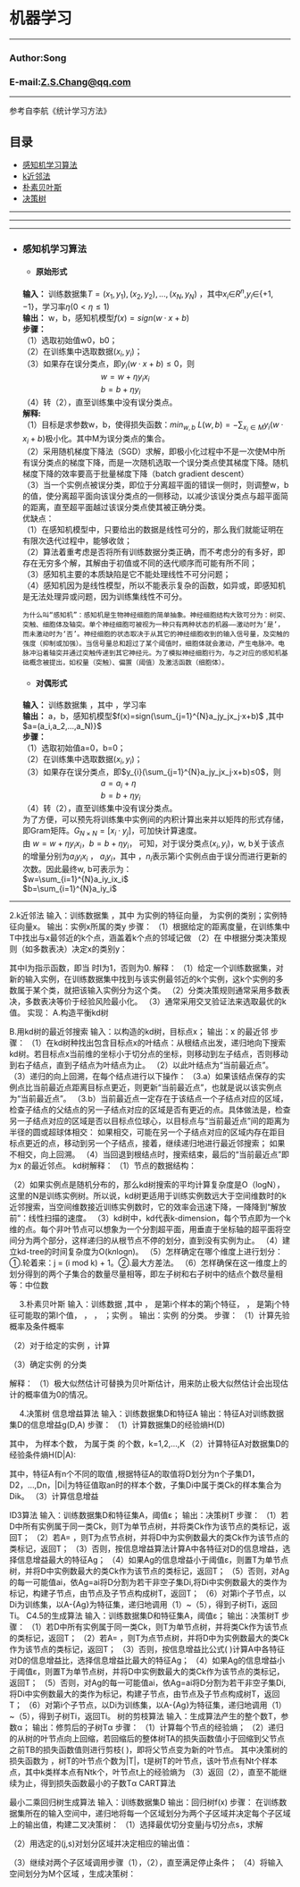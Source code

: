 机器学习
=======

****
### Author:Song
### E-mail:Z.S.Chang@qq.com
****
参考自李航《统计学习方法》
## 目录
* [感知机学习算法](#感知机学习算法)
* [k近邻法](#k近邻法)
* [朴素贝叶斯](#朴素贝叶斯)
* [决策树](#决策树)
***
---
___
* ### 感知机学习算法
    * #### **原始形式**  
    **输入：** 训练数据集$T={(x_1,y_1),(x_2,y_2),...,(x_N,y_N)}$ ，其中$x_i$∈$R^n$,$y_i$∈$\{+1,-1\}$，学习率$η(0<η≤1)$  
**输出：** w，b，感知机模型$f(x)=sign(w·x+b)$   
**步骤：**  
（1）选取初始值w0，b0；  
（2）在训练集中选取数据$(x_i,y_i)$；  
（3）如果存在误分类点，即$y_{i}(w·x+b)≤0$，则  
            　　　　　　　　　　$w=w+ηy_ix_i$  
            　　　　　　　　　　$b=b+ηy_i$  
（4）转（2），直至训练集中没有误分类点。   
**解释:**   
（1）目标是求参数w，b，使得损失函数：$min_{w,b}$ $L(w,b)=- \sum_{x_{i}∈M} y_{i}(w·x_i+b)$极小化。其中M为误分类点的集合。  
（2）采用随机梯度下降法（SGD）求解，即极小化过程中不是一次使M中所有误分类点的梯度下降，而是一次随机选取一个误分类点使其梯度下降。随机梯度下降的效率要高于批量梯度下降（batch gradient descent）  
（3）当一个实例点被误分类，即位于分离超平面的错误一侧时，则调整w，b的值，使分离超平面向该误分类点的一侧移动，以减少该误分类点与超平面简的距离，直至超平面越过该误分类点使其被正确分类。    
优缺点：  
（1）在感知机模型中，只要给出的数据是线性可分的，那么我们就能证明在有限次迭代过程中，能够收敛；  
（2）算法着重考虑是否将所有训练数据分类正确，而不考虑分的有多好，即存在无穷多个解，其解由于初值或不同的迭代顺序而可能有所不同；  
（3）感知机主要的本质缺陷是它不能处理线性不可分问题；  
（4）感知机因为是线性模型，所以不能表示复杂的函数，如异或，即感知机是无法处理异或问题，因为训练集线性不可分。  

    ```为什么叫“感知机”：感知机是生物神经细胞的简单抽象。神经细胞结构大致可分为：树突、突触、细胞体及轴突。单个神经细胞可被视为一种只有两种状态的机器——激动时为‘是’，而未激动时为‘否’。神经细胞的状态取决于从其它的神经细胞收到的输入信号量，及突触的强度（抑制或加强）。当信号量总和超过了某个阈值时，细胞体就会激动，产生电脉冲。电脉冲沿着轴突并通过突触传递到其它神经元。为了模拟神经细胞行为，与之对应的感知机基础概念被提出，如权量（突触）、偏置（阈值）及激活函数（细胞体）。```  

    * #### **对偶形式**  
    **输入：** 训练数据集 ，其中 ，学习率   
**输出：** a，b，感知机模型$f(x)=sign(\sum_{j=1}^{N}a_jy_jx_j·x+b)$ ,其中$a=(a_i,a_2,...,a_N)}$  
**步骤：**  
（1）选取初始值a=0，b=0；  
（2）在训练集中选取数据$(x_i,y_i)$；  
（3）如果存在误分类点，即$y_{i}(\sum_{j=1}^{N}a_jy_jx_j·x+b)≤0$，则  
　　　　　　　　　　$a=a_i+η$  
　　　　　　　　　　$b=b+ηy_i$  
（4）转（2），直至训练集中没有误分类点。  
为了方便，可以预先将训练集中实例间的内积计算出来并以矩阵的形式存储，即Gram矩阵。$G_{N×N}=[x_{i}·y_{j}]$，可加快计算速度。  
由 $w=w+ηy_ix_i$，$b=b+ηy_i$， 可知，对于误分类点$(x_i, y_i)$，w, b关于该点的增量分别为$a_iy_ix_i$ ， $a_iy_i$，其中 ，$n_i$表示第i个实例点由于误分而进行更新的次数。因此最终w, b可表示为：  
$w=\sum_{i=1}^{N}a_iy_ix_i$  
$b=\sum_{i=1}^{N}a_iy_i$  
----
2.k近邻法
输入：训练数据集 ，其中 为实例的特征向量， 为实例的类别；实例特征向量x。
输出：实例x所属的类y
步骤：
（1）根据给定的距离度量，在训练集中T中找出与x最邻近的k个点，涵盖着k个点的邻域记做 
（2）在 中根据分类决策规则（如多数表决）决定x的类别y：
 
其中I为指示函数，即当 时I为1，否则为0.
解释：
（1）给定一个训练数据集，对新的输入实例，在训练数据集中找到与该实例最邻近的k个实例，这k个实例的多数属于某个类，就把该输入实例分为这个类。
（2）分类决策规则通常采用多数表决，多数表决等价于经验风险最小化。
（3）通常采用交叉验证法来选取最优的k值。
实现：
A.构造平衡kd树
 
B.用kd树的最近邻搜索
输入：以构造的kd树，目标点x；
输出：x 的最近邻
步骤：
（1）在kd树种找出包含目标点x的叶结点：从根结点出发，递归地向下搜索kd树。若目标点x当前维的坐标小于切分点的坐标，则移动到左子结点，否则移动到右子结点，直到子结点为叶结点为止。
（2）以此叶结点为“当前最近点”。
（3）递归的向上回溯，在每个结点进行以下操作：
（3.a）如果该结点保存的实例点比当前最近点距离目标点更近，则更新“当前最近点”，也就是说以该实例点为“当前最近点”。
（3.b）当前最近点一定存在于该结点一个子结点对应的区域，检查子结点的父结点的另一子结点对应的区域是否有更近的点。具体做法是，检查另一子结点对应的区域是否以目标点位球心，以目标点与“当前最近点”间的距离为半径的圆或超球体相交：
如果相交，可能在另一个子结点对应的区域内存在距目标点更近的点，移动到另一个子结点，接着，继续递归地进行最近邻搜索；
如果不相交，向上回溯。
（4）当回退到根结点时，搜索结束，最后的“当前最近点”即为x 的最近邻点。
kd树解释：
（1）节点的数据结构：
 
（2）如果实例点是随机分布的，那么kd树搜索的平均计算复杂度是O（logN），这里的N是训练实例树。所以说，kd树更适用于训练实例数远大于空间维数时的k近邻搜索，当空间维数接近训练实例数时，它的效率会迅速下降，一降降到“解放前”：线性扫描的速度。
（3）kd树中，kd代表k-dimension，每个节点即为一个k维的点。每个非叶节点可以想象为一个分割超平面，用垂直于坐标轴的超平面将空间分为两个部分，这样递归的从根节点不停的划分，直到没有实例为止。
（4）建立kd-tree的时间复杂度为O(k*n*logn)。
（5）怎样确定在哪个维度上进行划分：①.轮着来：j = (i mod k) + 1。②.最大方差法。
（6）怎样确保在这一维度上的划分得到的两个子集合的数量尽量相等，即左子树和右子树中的结点个数尽量相等：中位数

 
3.朴素贝叶斯
输入：训练数据 ,其中 ， 是第i个样本的第j个特征， ， 是第j个特征可能取的第l个值， ， ， ；实例 。
输出：实例 的分类。
步骤：
（1）计算先验概率及条件概率
 
 
（2）对于给定的实例 ，计算
 
（3）确定实例 的分类
 
解释：
（1）极大似然估计可替换为贝叶斯估计，用来防止极大似然估计会出现估计的概率值为0的情况。
 
 
 
4.决策树
信息增益算法
输入：训练数据集D和特征A
输出：特征A对训练数据集D的信息增益g(D,A)
步骤：
（1）计算数据集D的经验熵H(D)
 
其中， 为样本个数， 为属于类 的个数，k=1,2,…,K
（2）计算特征A对数据集D的经验条件熵H(D|A):
 
其中，特征A有n个不同的取值 ,根据特征A的取值将D划分为n个子集D1，D2，…,Dn，|Di|为特征值取an时的样本个数，子集Di中属于类Ck的样本集合为Dik。
（3）计算信息增益
 
ID3算法
输入：训练数据集D和特征集A，阈值ε；
输出：决策树T
步骤：
（1）若D中所有实例属于同一类Ck，则T为单节点树，并将类Ck作为该节点的类标记，返回T；
（2）若A= ，则T为点节点树，并将D中为实例数最大的类Ck作为该节点的类标记，返回T；
（3）否则，按信息增益算法计算A中各特征对D的信息增益，选择信息增益最大的特征Ag；
（4）如果Ag的信息增益小于阈值ε，则置T为单节点树，并将D中实例数最大的类Ck作为该节点的类标记，返回T；
（5）否则，对Ag的每一可能值ai，依Ag=ai将D分割为若干非空子集Di,将Di中实例数最大的类作为标记，构建子节点，由节点及子节点构成树T，返回T；
（6）对第i个子节点，以Di为训练集，以A-{Ag}为特征集，递归地调用（1）~（5），得到子树Ti，返回Ti。
C4.5的生成算法
输入：训练数据集D和特征集A，阈值ε；
输出：决策树T
步骤：
（1）若D中所有实例属于同一类Ck，则T为单节点树，并将类Ck作为该节点的类标记，返回T；
（2）若A= ，则T为点节点树，并将D中为实例数最大的类Ck作为该节点的类标记，返回T；
（3）否则，按信息增益比公式( )计算A中各特征对D的信息增益比，选择信息增益比最大的特征Ag；
（4）如果Ag的信息增益小于阈值ε，则置T为单节点树，并将D中实例数最大的类Ck作为该节点的类标记，返回T；
（5）否则，对Ag的每一可能值ai，依Ag=ai将D分割为若干非空子集Di,将Di中实例数最大的类作为标记，构建子节点，由节点及子节点构成树T，返回T；
（6）对第i个子节点，以Di为训练集，以A-{Ag}为特征集，递归地调用（1）~（5），得到子树Ti，返回Ti。
树的剪枝算法
输入：生成算法产生的整个数T，参数α；
输出：修剪后的子树Tα
步骤：
（1）计算每个节点的经验熵；
（2）递归的从树的叶节点向上回缩，若回缩后的整体树TA的损失函数值小于回缩到父节点之前TB的损失函数值则进行剪枝( )，即将父节点变为新的叶节点。
其中决策树的损失函数为 ，树T的叶节点个数为|T|，t是树T的叶节点，该叶节点有Nt个样本点，其中k类样本点有Ntk个，叶节点t上的经验熵为 
（3）返回（2），直至不能继续为止，得到损失函数最小的子数Tα
CART算法

最小二乘回归树生成算法
输入：训练数据集D
输出：回归树f(x)
步骤：
在训练数据集所在的输入空间中，递归地将每一个区域划分为两个子区域并决定每个子区域上的输出值，构建二叉决策树：
（1）选择最优切分变量j与切分点s，求解
 
（2）用选定的(j,s)对划分区域并决定相应的输出值：
 
 
（3）继续对两个子区域调用步骤（1），（2），直至满足停止条件；
（4）将输入空间划分为M个区域 ，生成决策树：
 
